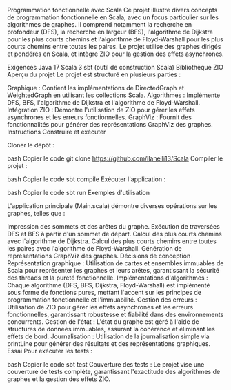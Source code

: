 Programmation fonctionnelle avec Scala
Ce projet illustre divers concepts de programmation fonctionnelle en Scala, avec un focus particulier sur les algorithmes de graphes. Il comprend notamment la recherche en profondeur (DFS), la recherche en largeur (BFS), l'algorithme de Dijkstra pour les plus courts chemins et l'algorithme de Floyd-Warshall pour les plus courts chemins entre toutes les paires. Le projet utilise des graphes dirigés et pondérés en Scala, et intègre ZIO pour la gestion des effets asynchrones.

Exigences
Java 17
Scala 3
sbt (outil de construction Scala)
Bibliothèque ZIO
Aperçu du projet
Le projet est structuré en plusieurs parties :

Graphique : Contient les implémentations de DirectedGraph et WeightedGraph en utilisant les collections Scala.
Algorithmes : Implémente DFS, BFS, l'algorithme de Dijkstra et l'algorithme de Floyd-Warshall.
Intégration ZIO : Démontre l'utilisation de ZIO pour gérer les effets asynchrones et les erreurs fonctionnelles.
GraphViz : Fournit des fonctionnalités pour générer des représentations GraphViz des graphes.
Instructions
Construire et exécuter

Cloner le dépôt :

bash
Copier le code
git clone https://github.com/llanelli13/Scala
Compiler le projet :

bash
Copier le code
sbt compile
Exécuter l'application :

bash
Copier le code
sbt run
Exemples d'utilisation

L'application principale (Main.scala) démontre diverses opérations sur les graphes, telles que :

Impression des sommets et des arêtes du graphe.
Exécution de traversées DFS et BFS à partir d'un sommet de départ.
Calcul des plus courts chemins avec l'algorithme de Dijkstra.
Calcul des plus courts chemins entre toutes les paires avec l'algorithme de Floyd-Warshall.
Génération de représentations GraphViz des graphes.
Décisions de conception
Représentation graphique : Utilisation de cartes et ensembles immuables de Scala pour représenter les graphes et leurs arêtes, garantissant la sécurité des threads et la pureté fonctionnelle.
Implémentations d'algorithmes : Chaque algorithme (DFS, BFS, Dijkstra, Floyd-Warshall) est implémenté sous forme de fonctions pures, mettant l'accent sur les principes de programmation fonctionnelle et l'immuabilité.
Gestion des erreurs : Utilisation de ZIO pour gérer les effets asynchrones et les erreurs fonctionnelles, garantissant robustesse et fiabilité dans des environnements concurrents.
Gestion de l'état : L'état du graphe est géré à l'aide de structures de données immuables, assurant la cohérence et éliminant les effets de bord.
Journalisation : Utilisation de la journalisation simple via printLine pour générer des résultats et des représentations graphiques.
Essai
Pour exécuter les tests :

bash
Copier le code
sbt test
Couverture des tests : Le projet vise une couverture de tests complète, garantissant l'exactitude des algorithmes de graphes et la gestion des effets ZIO.